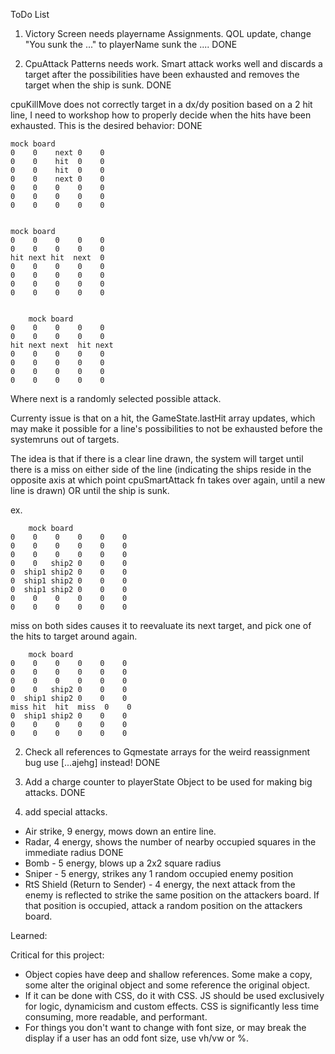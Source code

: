 ToDo List

1. Victory Screen needs playername Assignments. QOL update, change "You sunk the ..." to playerName sunk the .... DONE

1. CpuAttack Patterns needs work. Smart attack works well and discards a target after the possibilities have been exhausted and removes the target when the ship is sunk. DONE

cpuKillMove does not correctly target in a dx/dy position based on a 2 hit line, I need to workshop how to properly decide when the hits have been exhausted. This is the desired behavior: DONE

    mock board
    0    0    next 0    0
    0    0    hit  0    0
    0    0    hit  0    0
    0    0    next 0    0
    0    0    0    0    0
    0    0    0    0    0
    0    0    0    0    0


    mock board
    0    0    0    0    0
    0    0    0    0    0
    hit next hit  next  0
    0    0    0    0    0
    0    0    0    0    0
    0    0    0    0    0
    0    0    0    0    0


        mock board
    0    0    0    0    0
    0    0    0    0    0
    hit next next  hit next
    0    0    0    0    0
    0    0    0    0    0
    0    0    0    0    0
    0    0    0    0    0

Where next is a randomly selected possible attack.

Currenty issue is that on a hit, the GameState.lastHit array updates, which may make it possible for a line's possibilities to not be exhausted before the systemruns out of targets.

The idea is that if there is a clear line drawn, the system will target until there is a miss on either side of the line (indicating the ships reside in the opposite axis at which point cpuSmartAttack fn takes over again, until a new line is drawn) OR until the ship is sunk.

ex.

        mock board
    0    0    0    0    0    0
    0    0    0    0    0    0
    0    0    0    0    0    0
    0    0   ship2 0    0    0
    0  ship1 ship2 0    0    0
    0  ship1 ship2 0    0    0
    0  ship1 ship2 0    0    0
    0    0    0    0    0    0
    0    0    0    0    0    0

miss on both sides causes it to reevaluate its next target, and pick one of the hits to target around again.

        mock board
    0    0    0    0    0    0
    0    0    0    0    0    0
    0    0    0    0    0    0
    0    0   ship2 0    0    0
    0  ship1 ship2 0    0    0
    miss hit  hit  miss  0    0
    0  ship1 ship2 0    0    0
    0    0    0    0    0    0
    0    0    0    0    0    0

2. Check all references to Gqmestate arrays for the weird reassignment bug use [...ajehg] instead! DONE

3. Add a charge counter to playerState Object to be used for making big attacks. DONE

4. add special attacks.

- Air strike, 9 energy, mows down an entire line.
- Radar, 4 energy, shows the number of nearby occupied squares in the immediate radius DONE
- Bomb - 5 energy, blows up a 2x2 square radius
- Sniper - 5 energy, strikes any 1 random occupied enemy position
- RtS Shield (Return to Sender) - 4 energy, the next attack from the enemy is reflected to strike the same position on the attackers board. If that position is occupied, attack a random position on the attackers board.

Learned:

Critical for this project:

- Object copies have deep and shallow references. Some make a copy, some alter the original object and some reference the original object.
- If it can be done with CSS, do it with CSS. JS should be used exclusively for logic, dynamicism and custom effects. CSS is significantly less time consuming, more readable, and performant.
- For things you don't want to change with font size, or may break the display if a user has an odd font size, use vh/vw or %.
